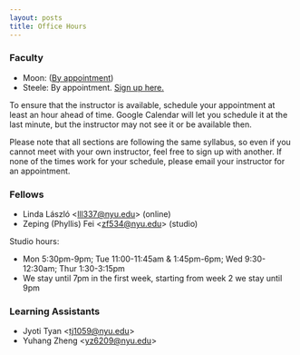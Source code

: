```yaml
---
layout: posts
title: Office Hours
---
```


### Faculty

* Moon: ([By appointment](jh.moon@nyu.edu))
* Steele: By appointment. [Sign up here.](https://calendar.google.com/calendar/u/0/selfsched?sstoken=UU1TaDFWeEV2ZzFHfGRlZmF1bHR8NzBkMmRmNGEzZGE3ZDBmNzExMGUwYWZkYzkwZmFkYWI)

To ensure that the instructor is available, schedule your appointment at least
an hour ahead of time. Google Calendar will let you schedule it at the last
minute, but the instructor may not see it or be available then.

Please note that all sections are following the same syllabus, so even if you
cannot meet with your own instructor, feel free to sign up with another. If none
of the times work for your schedule, please email your instructor for an
appointment.

### Fellows

* Linda László &lt;<lll337@nyu.edu>&gt; (online)
* Zeping (Phyllis) Fei &lt;<zf534@nyu.edu>&gt; (studio)

Studio hours:

* Mon 5:30pm-9pm; Tue 11:00-11:45am & 1:45pm-6pm; Wed 9:30-12:30am; Thur 1:30-3:15pm
* We stay until 7pm in the first week, starting from week 2 we stay until 9pm

### Learning Assistants

* Jyoti Tyan &lt;<tj1059@nyu.edu>&gt;
* Yuhang Zheng &lt;<yz6209@nyu.edu>&gt;
